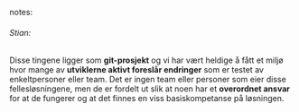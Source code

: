 <style>
    html.bob body {
        background:url("img/eirik.jpg");
        background-position:center;
        background-size: 100%;
    }
    html.bob h3 {
        background-color: rgba(255,255,255,0.8);
    }
    html.bob h4 {
        background-color: rgba(255,255,255,0.8);
    }
</style>

notes:
###### Stian:
Disse tingene ligger som **git-prosjekt** og vi har vært heldige å fått et miljø hvor mange av **utviklerne aktivt foreslår endringer** som er testet av enkeltpersoner eller team. Det er ingen team eller personer som eier disse fellesløsningene, men de er fordelt ut slik at noen har et **overordnet ansvar** for at de fungerer og at det finnes en viss basiskompetanse på løsningen.
